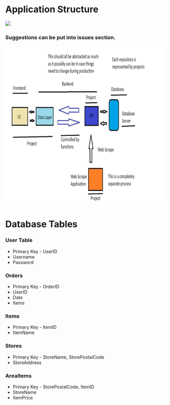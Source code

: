 # Application Structure
<img src="https://img.shields.io/badge/Still_In Progress-Can_Change-orange" /></a>

### Suggestions can be put into issues section.
<img src="Application_Frugl_Structure.jpg" width=1000 height=500/>

# Database Tables

### User Table
- Primary Key - UserID
- Username
- Password

### Orders
- Primary Key - OrderID
- UserID
- Date
- Items

### Items
- Primary Key - ItemID
- ItemName

### Stores
- Primary Key - StoreName, StorePostalCode
- StoreAddress

### AreaItems
- Primary Key - StorePostalCode, ItemID
- StoreName
- ItemPrice
